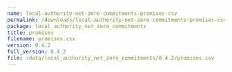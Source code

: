 ```yaml
---
name: local-authority-net-zero-commitments-promises-csv
permalink: /downloads/local-authority-net-zero-commitments-promises-csv/0_4_2
package: local_authority_net_zero_commitments
title: promises
filename: promises.csv
version: 0.4.2
full_version: 0.4.2
file: /data/local_authority_net_zero_commitments/0.4.2/promises.csv
---
```


